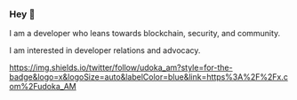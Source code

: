 
### Hey :wave:

I am a developer who leans towards blockchain, security, and community.

I am interested in developer relations and advocacy.


https://img.shields.io/twitter/follow/udoka_am?style=for-the-badge&logo=x&logoSize=auto&labelColor=blue&link=https%3A%2F%2Fx.com%2Fudoka_AM





